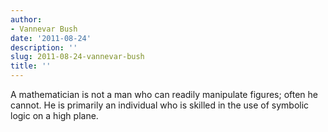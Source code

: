 ```yaml
---
author:
- Vannevar Bush
date: '2011-08-24'
description: ''
slug: 2011-08-24-vannevar-bush
title: ''
---
```

A mathematician is not a man who can readily manipulate figures; often he cannot. He is primarily an individual who is skilled in the use of symbolic logic on a high plane.



